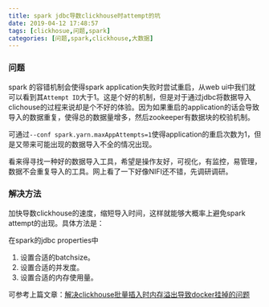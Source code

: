 ```yaml
---
title: spark jdbc导数clickhouse时attempt的坑
date: 2019-04-12 17:48:57
tags: [clickhosue,问题,spark]
categories: [问题,spark,clickhouse,大数据]
---
```


### 问题

spark 的容错机制会使得spark application失败时尝试重启，从web ui中我们就可以看到其`Attempt ID`大于1。这是个好的机制，但是对于通过jdbc将数据导入clichouse的过程来说却是个不好的体验。因为如果重启的application的话会导致导入的数据重复，使得总的数据量增多，然后zookeeper有数据块的校验机制。

可通过`--conf spark.yarn.maxAppAttempts=1`使得application的重启次数为1，但是又带来可能出现的数据导入不全的情况出现。

看来得寻找一种好的数据导入工具，希望是操作友好，可视化，有监控，易管理，数据不会重复导入的工具。网上看了一下好像NIFI还不错，先调研调研。

### 解决方法

加快导数clickhouse的速度，缩短导入时间，这样就能够大概率上避免spark attempt的出现。具体方法是：

在spark的jdbc properties中

1. 设置合适的batchsize。
2. 设置合适的并发度。
3. 设置合适的内存使用量。

可参考上篇文章：[解决clickhouse批量插入时内存溢出导致docker挂掉的问题](https://wchch.github.io/2019/04/12/%E8%A7%A3%E5%86%B3clickhouse%E6%89%B9%E9%87%8F%E6%8F%92%E5%85%A5%E6%97%B6%E5%86%85%E5%AD%98%E6%BA%A2%E5%87%BA%E5%AF%BC%E8%87%B4docker%E6%8C%82%E6%8E%89%E7%9A%84%E9%97%AE%E9%A2%98/#more)

